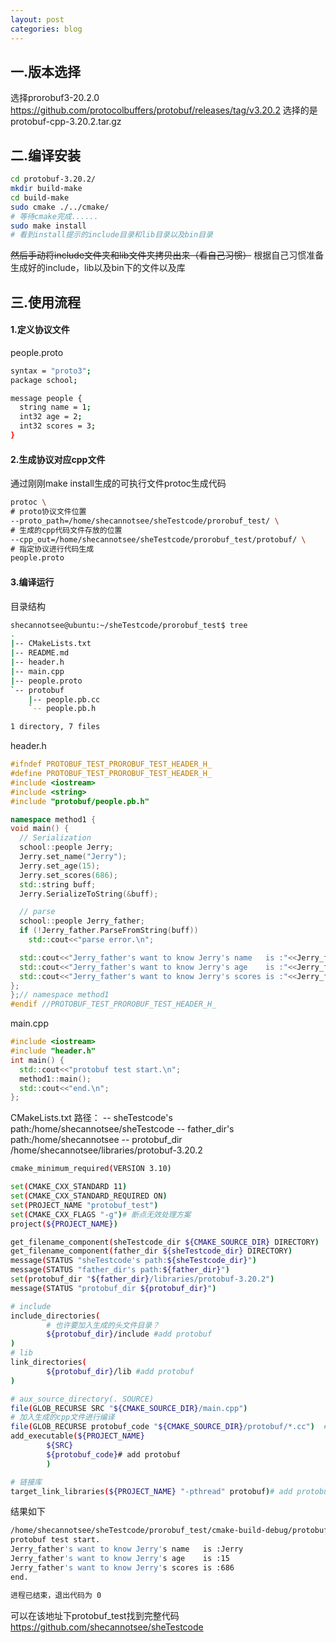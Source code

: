 ```yaml
---
layout: post
categories: blog
---
```

## 一.版本选择
选择prorobuf3-20.2.0
https://github.com/protocolbuffers/protobuf/releases/tag/v3.20.2
选择的是protobuf-cpp-3.20.2.tar.gz
## 二.编译安装

```bash
cd protobuf-3.20.2/
mkdir build-make
cd build-make
sudo cmake ./../cmake/
# 等待cmake完成......
sudo make install
# 看到install提示的include目录和lib目录以及bin目录
```
~~然后手动将include文件夹和lib文件夹拷贝出来（看自己习惯）~~ 
根据自己习惯准备生成好的include，lib以及bin下的文件以及库
## 三.使用流程
#### 1.定义协议文件
people.proto
```bash
syntax = "proto3";
package school;

message people {
  string name = 1;
  int32 age = 2;
  int32 scores = 3;
}
```

#### 2.生成协议对应cpp文件
通过刚刚make install生成的可执行文件protoc生成代码

```bash
protoc \
# proto协议文件位置
--proto_path=/home/shecannotsee/sheTestcode/prorobuf_test/ \
# 生成的cpp代码文件存放的位置
--cpp_out=/home/shecannotsee/sheTestcode/prorobuf_test/protobuf/ \
# 指定协议进行代码生成
people.proto
```
#### 3.编译运行
目录结构

```bash
shecannotsee@ubuntu:~/sheTestcode/prorobuf_test$ tree
.
|-- CMakeLists.txt
|-- README.md
|-- header.h
|-- main.cpp
|-- people.proto
`-- protobuf
    |-- people.pb.cc
    `-- people.pb.h

1 directory, 7 files
```
header.h

```cpp
#ifndef PROTOBUF_TEST_PROROBUF_TEST_HEADER_H_
#define PROTOBUF_TEST_PROROBUF_TEST_HEADER_H_
#include <iostream>
#include <string>
#include "protobuf/people.pb.h"

namespace method1 {
void main() {
  // Serialization
  school::people Jerry;
  Jerry.set_name("Jerry");
  Jerry.set_age(15);
  Jerry.set_scores(686);
  std::string buff;
  Jerry.SerializeToString(&buff);

  // parse
  school::people Jerry_father;
  if (!Jerry_father.ParseFromString(buff))
    std::cout<<"parse error.\n";

  std::cout<<"Jerry_father's want to know Jerry's name   is :"<<Jerry_father.name()   <<std::endl;
  std::cout<<"Jerry_father's want to know Jerry's age    is :"<<Jerry_father.age()    <<std::endl;
  std::cout<<"Jerry_father's want to know Jerry's scores is :"<<Jerry_father.scores() <<std::endl;
};
};// namespace method1
#endif //PROTOBUF_TEST_PROROBUF_TEST_HEADER_H_
```

main.cpp

```cpp
#include <iostream>
#include "header.h"
int main() {
  std::cout<<"protobuf test start.\n";
  method1::main();
  std::cout<<"end.\n";
};
```
CMakeLists.txt
路径：
-- sheTestcode's path:/home/shecannotsee/sheTestcode
-- father_dir's path:/home/shecannotsee
-- protobuf_dir /home/shecannotsee/libraries/protobuf-3.20.2
```bash
cmake_minimum_required(VERSION 3.10)

set(CMAKE_CXX_STANDARD 11)
set(CMAKE_CXX_STANDARD_REQUIRED ON)
set(PROJECT_NAME "protobuf_test")
set(CMAKE_CXX_FLAGS "-g")# 断点无效处理方案
project(${PROJECT_NAME})

get_filename_component(sheTestcode_dir ${CMAKE_SOURCE_DIR} DIRECTORY)
get_filename_component(father_dir ${sheTestcode_dir} DIRECTORY)
message(STATUS "sheTestcode's path:${sheTestcode_dir}")
message(STATUS "father_dir's path:${father_dir}")
set(protobuf_dir "${father_dir}/libraries/protobuf-3.20.2")
message(STATUS "protobuf_dir ${protobuf_dir}")

# include
include_directories(
		# 也许要加入生成的头文件目录？
        ${protobuf_dir}/include #add protobuf
)
# lib
link_directories(
        ${protobuf_dir}/lib #add protobuf
)

# aux_source_directory(. SOURCE)
file(GLOB_RECURSE SRC "${CMAKE_SOURCE_DIR}/main.cpp")
# 加入生成的cpp文件进行编译
file(GLOB_RECURSE protobuf_code "${CMAKE_SOURCE_DIR}/protobuf/*.cc")  #add protobuf
add_executable(${PROJECT_NAME}
        ${SRC}
        ${protobuf_code}# add protobuf
        )

# 链接库
target_link_libraries(${PROJECT_NAME} "-pthread" protobuf)# add protobuf
```
结果如下

```bash
/home/shecannotsee/sheTestcode/prorobuf_test/cmake-build-debug/protobuf_test
protobuf test start.
Jerry_father's want to know Jerry's name   is :Jerry
Jerry_father's want to know Jerry's age    is :15
Jerry_father's want to know Jerry's scores is :686
end.

进程已结束，退出代码为 0
```
可以在该地址下protobuf_test找到完整代码
https://github.com/shecannotsee/sheTestcode